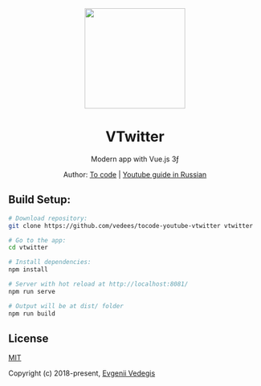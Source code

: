 <div align="center">
  <img width="200" height="200" src="https://cdn.cms-twdigitalassets.com/content/dam/about-twitter/en/brand-toolkit/brand-download-img-3.jpg.twimg.2560.jpg">
  <h1>VTwitter</h1>
  <p>
    Modern app with Vue.js 3ƒ
  </p>
  <p>Author: <a href="https://tocode.ru" target="_blank">To code</a> | <a href="https://youtube.com/playlist?list=PLkCrmfIT6LBRcU37KZnMqy5hcTuwRhQkb" target="_blank">Youtube guide in Russian</a></p>
</div>

## Build Setup:

```bash
# Download repository:
git clone https://github.com/vedees/tocode-youtube-vtwitter vtwitter

# Go to the app:
cd vtwitter

# Install dependencies:
npm install

# Server with hot reload at http://localhost:8081/
npm run serve

# Output will be at dist/ folder
npm run build
```

## License

[MIT](./LICENSE)

Copyright (c) 2018-present, [Evgenii Vedegis](https://github.com/vedees)
